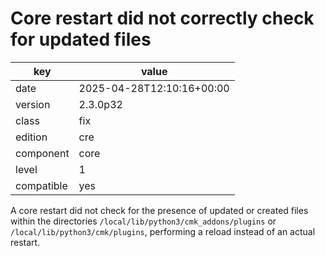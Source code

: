 [//]: # (werk v2)
# Core restart did not correctly check for updated files

key        | value
---------- | ---
date       | 2025-04-28T12:10:16+00:00
version    | 2.3.0p32
class      | fix
edition    | cre
component  | core
level      | 1
compatible | yes

A core restart did not check for the presence of updated or created files
within the directories `/local/lib/python3/cmk_addons/plugins` or `/local/lib/python3/cmk/plugins`,
performing a reload instead of an actual restart.
